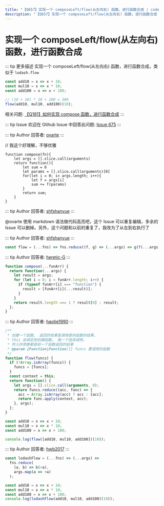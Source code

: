 ```yaml
---
title: "【Q657】实现一个 composeLeft/flow(从左向右) 函数，进行函数合成 | code高频面试题"
description: "【Q657】实现一个 composeLeft/flow(从左向右) 函数，进行函数合成 字节跳动面试题、阿里腾讯面试题、美团小米面试题。"
---
```


# 实现一个 composeLeft/flow(从左向右) 函数，进行函数合成

::: tip 更多描述
实现一个 composeLeft/flow(从左向右) 函数，进行函数合成，类似于 `lodash.flow`

```js
const add10 = x => x + 10;
const mul10 = x => x * 10;
const add100 = x => x + 100;

// (10 + 10) * 10 + 100 = 300
flow(add10, mul10, add100)(10);
```

相关问题: [【Q181】如何实现 compose 函数，进行函数合成](https://github.com/shfshanyue/Daily-Question/issues/182)
:::

::: tip Issue
欢迎在 Gtihub Issue 中回答此问题: [Issue 675](https://github.com/shfshanyue/Daily-Question/issues/675)
:::

::: tip Author
回答者: [ovarte](https://github.com/ovarte)
:::

// 我这个好理解，不够优雅

```
function compose(fn){
    let args = [].slice.call(arguments)
    return function(){
        let sum = 0
        let params = [].slice.call(arguments)[0]
        for(let i = 0; i< args.length; i++){
            let f = args[i]
            sum += f(params)
        }
        return sum;
    }
}
```

::: tip Author
回答者: [shfshanyue](https://github.com/shfshanyue)
:::

@ovarte 使用 markdown 语法做代码高亮吧，这个 Issue 可以重复编辑，多余的 Issue 可以删掉。另外，这个问题和以前的重复了，我改为了从左到右执行了

::: tip Author
回答者: [shfshanyue](https://github.com/shfshanyue)
:::

```js
const flow = (...fns) => fns.reduce((f, g) => (...args) => g(f(...args)));
```

::: tip Author
回答者: [heretic-G](https://github.com/heretic-G)
:::

```javascript
function compose(...funArr) {
  return function(...args) {
    let result = args;
    for (let i = 0; i < funArr.length; i++) {
      if (typeof funArr[i] === "function") {
        result = [funArr[i](...result)];
      }
    }
    return result.length === 1 ? result[0] : result;
  };
}
```

::: tip Author
回答者: [haotie1990](https://github.com/haotie1990)
:::

```js
/**
 * 创建一个函数。 返回的结果是调用提供函数的结果，
 * this 会绑定到创建函数。 每一个连续调用，
 * 传入的参数都是前一个函数返回的结果
 * @param {Function|Function[]} funcs 要调用的函数
 */
function flow(funcs) {
  if (!Array.isArray(funcs)) {
    funcs = [funcs];
  }
  const context = this;
  return function() {
    let args = [].slice.call(arguments, 0);
    return funcs.reduce((acc, func) => {
      acc = Array.isArray(acc) ? acc : [acc];
      return func.apply(context, acc);
    }, args);
  };
}

const add10 = x => x + 10;
const mul10 = x => x * 10;
const add100 = x => x + 100;

console.log(flow([add10, mul10, add100])(10));
```

::: tip Author
回答者: [hwb2017](https://github.com/hwb2017)
:::

```javascript
const lodashFlow = (...fns) => (...args) =>
  fns.reduce(
    (a, b) => b(+a),
    args.map(a => +a)
  );

const add10 = x => x + 10;
const mul10 = x => x * 10;
const add100 = x => x + 100;
console.log(lodashFlow(add10, mul10, add100)(10));
```
